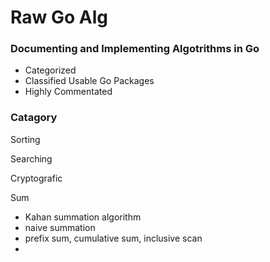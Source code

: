# Raw Go Alg

### Documenting and Implementing Algotrithms in Go
- Categorized
- Classified Usable Go Packages
- Highly Commentated


### Catagory

Sorting

Searching

Cryptografic

Sum
- Kahan summation algorithm
- naive summation
- prefix sum, cumulative sum, inclusive scan
- 
